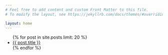```yaml
---
# Feel free to add content and custom Front Matter to this file.
# To modify the layout, see https://jekyllrb.com/docs/themes/#overriding-theme-defaults

layout: home
---
```


<ul>
  {% for post in site.posts limit: 20 %}
    <li>
      <a href="{{ post.url }}">{{ post.title }}</a>
    </li>
  {% endfor %}
</ul>